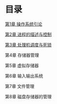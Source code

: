 # 目录 #

[第1章 操作系统引论](chapter1/readme.md)

[第2章 进程的描述与控制](chapter2/readme.md)

[第3章 处理机调度与死锁](chapter3/readme.md)

第4章 存储器管理

第5章 虚拟存储器

第6章 输入输出系统

第7章 文件管理

第8章 磁盘存储器的管理



